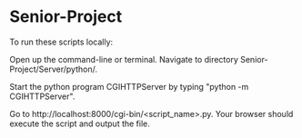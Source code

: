 # Senior-Project

To run these scripts locally:

Open up the command-line or terminal. Navigate to directory Senior-Project/Server/python/.

Start the python program CGIHTTPServer by typing "python -m CGIHTTPServer".

Go to http://localhost:8000/cgi-bin/<script_name>.py.
Your browser should execute the script and output the file.
